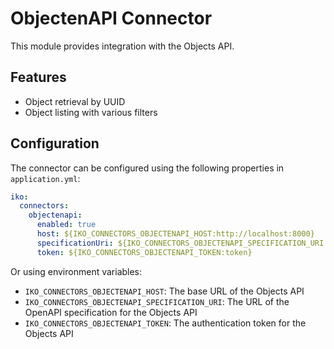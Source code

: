 # ObjectenAPI Connector

This module provides integration with the Objects API.

## Features

- Object retrieval by UUID
- Object listing with various filters

## Configuration

The connector can be configured using the following properties in `application.yml`:

```yaml
iko:
  connectors:
    objectenapi:
      enabled: true
      host: ${IKO_CONNECTORS_OBJECTENAPI_HOST:http://localhost:8000}
      specificationUri: ${IKO_CONNECTORS_OBJECTENAPI_SPECIFICATION_URI:https://raw.githubusercontent.com/maykinmedia/objects-api/3.1.2/src/objects/api/v2/openapi.yaml}
      token: ${IKO_CONNECTORS_OBJECTENAPI_TOKEN:token}
```

Or using environment variables:

- `IKO_CONNECTORS_OBJECTENAPI_HOST`: The base URL of the Objects API
- `IKO_CONNECTORS_OBJECTENAPI_SPECIFICATION_URI`: The URL of the OpenAPI specification for the Objects API
- `IKO_CONNECTORS_OBJECTENAPI_TOKEN`: The authentication token for the Objects API